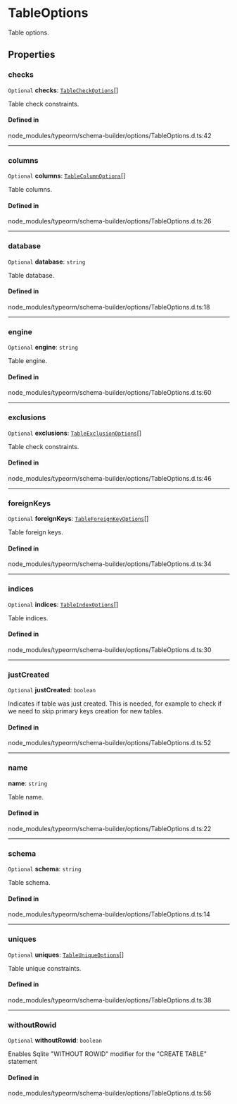 # TableOptions

Table options.

## Properties

### checks

 `Optional` **checks**: [`TableCheckOptions`](TableCheckOptions.md)[]

Table check constraints.

#### Defined in

node_modules/typeorm/schema-builder/options/TableOptions.d.ts:42

___

### columns

 `Optional` **columns**: [`TableColumnOptions`](TableColumnOptions.md)[]

Table columns.

#### Defined in

node_modules/typeorm/schema-builder/options/TableOptions.d.ts:26

___

### database

 `Optional` **database**: `string`

Table database.

#### Defined in

node_modules/typeorm/schema-builder/options/TableOptions.d.ts:18

___

### engine

 `Optional` **engine**: `string`

Table engine.

#### Defined in

node_modules/typeorm/schema-builder/options/TableOptions.d.ts:60

___

### exclusions

 `Optional` **exclusions**: [`TableExclusionOptions`](TableExclusionOptions.md)[]

Table check constraints.

#### Defined in

node_modules/typeorm/schema-builder/options/TableOptions.d.ts:46

___

### foreignKeys

 `Optional` **foreignKeys**: [`TableForeignKeyOptions`](TableForeignKeyOptions.md)[]

Table foreign keys.

#### Defined in

node_modules/typeorm/schema-builder/options/TableOptions.d.ts:34

___

### indices

 `Optional` **indices**: [`TableIndexOptions`](TableIndexOptions.md)[]

Table indices.

#### Defined in

node_modules/typeorm/schema-builder/options/TableOptions.d.ts:30

___

### justCreated

 `Optional` **justCreated**: `boolean`

Indicates if table was just created.
This is needed, for example to check if we need to skip primary keys creation
for new tables.

#### Defined in

node_modules/typeorm/schema-builder/options/TableOptions.d.ts:52

___

### name

 **name**: `string`

Table name.

#### Defined in

node_modules/typeorm/schema-builder/options/TableOptions.d.ts:22

___

### schema

 `Optional` **schema**: `string`

Table schema.

#### Defined in

node_modules/typeorm/schema-builder/options/TableOptions.d.ts:14

___

### uniques

 `Optional` **uniques**: [`TableUniqueOptions`](TableUniqueOptions.md)[]

Table unique constraints.

#### Defined in

node_modules/typeorm/schema-builder/options/TableOptions.d.ts:38

___

### withoutRowid

 `Optional` **withoutRowid**: `boolean`

Enables Sqlite "WITHOUT ROWID" modifier for the "CREATE TABLE" statement

#### Defined in

node_modules/typeorm/schema-builder/options/TableOptions.d.ts:56
